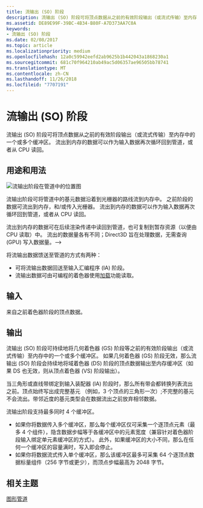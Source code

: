 ```yaml
---
title: 流输出 (SO) 阶段
description: 流输出 (SO) 阶段可将顶点数据从之前的有效阶段输出（或流式传输）至内存中的一个或多个缓冲区。 流出到内存的数据可以作为输入数据再次循环回到管道，或者从 CPU 读回。
ms.assetid: DE89E99F-39BC-4B34-B80F-A7D373AA7C0A
keywords:
- 流输出 (SO) 阶段
ms.date: 02/08/2017
ms.topic: article
ms.localizationpriority: medium
ms.openlocfilehash: 12a0c59942eefd2ab9625b1b442043a1868230a1
ms.sourcegitcommit: 681c70f964210ab49ac5d06357ae96505bb78741
ms.translationtype: MT
ms.contentlocale: zh-CN
ms.lasthandoff: 11/26/2018
ms.locfileid: "7707191"
---
```

# <a name="stream-output-so-stage"></a>流输出 (SO) 阶段


流输出 (SO) 阶段可将顶点数据从之前的有效阶段输出（或流式传输）至内存中的一个或多个缓冲区。 流出到内存的数据可以作为输入数据再次循环回到管道，或者从 CPU 读回。

## <a name="span-idpurposeandusesspanspan-idpurposeandusesspanspan-idpurposeandusesspanpurpose-and-uses"></a><span id="Purpose_and_uses"></span><span id="purpose_and_uses"></span><span id="PURPOSE_AND_USES"></span>用途和用法


![流输出阶段在管道中的位置图](images/d3d10-pipeline-stages-so.png)

流输出阶段可将管道中的基元数据沿着到光栅器的路线流到内存中。 之前阶段的数据可流出到内存，和/或传入光栅器。 流出到内存的数据可以作为输入数据再次循环回到管道，或者从 CPU 读回。

流出到内存的数据可在后续渲染传递中读回到管道，也可复制到暂存资源（以便由 CPU 读取）中。 流出的数据量各有不同；Direct3D 旨在处理数据，无需查询 (GPU) 写入数据量。--&gt;

将流输出数据馈送至管道的方式有两种：

-   可将流输出数据回送至输入汇编程序 (IA) 阶段。
-   流输出数据可由可编程的着色器使用[加载](https://msdn.microsoft.com/library/windows/desktop/bb509694)功能读取。

## <a name="span-idinputspanspan-idinputspanspan-idinputspaninput"></a><span id="Input"></span><span id="input"></span><span id="INPUT"></span>输入


来自之前着色器阶段的顶点数据。

## <a name="span-idoutputspanspan-idoutputspanspan-idoutputspanoutput"></a><span id="Output"></span><span id="output"></span><span id="OUTPUT"></span>输出


流输出 (SO) 阶段可持续地将几何着色器 (GS) 阶段等之前的有效阶段输出（或流式传输）至内存中的一个或多个缓冲区。 如果几何着色器 (GS) 阶段无效，那么流输出 (SO) 阶段会持续地将域着色器 (DS) 阶段的顶点数据输出至内存缓冲区（如果 DS 也无效，则从顶点着色器 (VS) 阶段输出）。

当三角形或直线带绑定到输入装配器 (IA) 阶段时，那么所有带会都转换列表流出之前。顶点始终写出成完整基元 （例如，3 个顶点的三角形一次）;不完整的基元不会流出。带邻近度的基元类型会在数据流出之前放弃相邻数据。

流输出阶段支持最多同时 4 个缓冲区。

-   如果你将数据传入多个缓冲区，那么每个缓冲区仅可采集一个逐顶点元素（最多 4 个组件），隐含数据步幅等于各缓冲区中的元素宽度（兼容针对着色器阶段输入绑定单元素缓冲区的方式）。 此外，如果缓冲区的大小不同，那么在任何一个缓冲区的容量满时，写入即会停止。
-   如果你将数据流式传入单个缓冲区，那么该缓冲区最多可采集 64 个逐顶点数据标量组件（256 字节或更少），而顶点步幅最高为 2048 字节。

## <a name="span-idrelated-topicsspanrelated-topics"></a><span id="related-topics"></span>相关主题


[图形管道](graphics-pipeline.md)

 

 




